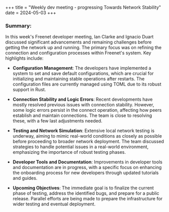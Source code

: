 +++
title = "Weekly dev meeting - progressing Towards Network Stability"
date = 2024-05-03
+++

### Summary:

In this week's Freenet developer meeting, Ian Clarke and Ignacio Duart discussed significant advancements and remaining
challenges before getting the network up and running. The primary focus was on refining the connection and configuration
processes within Freenet's system. Key highlights include:

- **Configuration Management**: The developers have implemented a system to set and save default configurations, which
  are crucial for initializing and maintaining stable operations after restarts. The configuration files are currently
  managed using TOML due to its robust support in Rust.

- **Connection Stability and Logic Errors**: Recent developments have mostly resolved previous issues with connection
  stability. However, some logic errors persist in the connect operation, affecting how peers establish and maintain
  connections. The team is close to resolving these, with a few last adjustments needed.

- **Testing and Network Simulation**: Extensive local network testing is underway, aiming to mimic real-world conditions
  as closely as possible before proceeding to broader network deployment. The team discussed strategies to handle
  potential issues in a real-world environment, emphasizing the importance of robust testing phases.

- **Developer Tools and Documentation**: Improvements in developer tools and documentation are in progress, with a
  specific focus on enhancing the onboarding process for new developers through updated tutorials and guides.

- **Upcoming Objectives**: The immediate goal is to finalize the current phase of testing, address the identified bugs,
  and prepare for a public release. Parallel efforts are being made to prepare the infrastructure for wider testing and
  eventual deployment.
